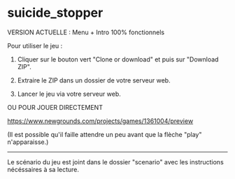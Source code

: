# suicide_stopper

VERSION ACTUELLE : Menu + Intro 100% fonctionnels


Pour utiliser le jeu : 

1) Cliquer sur le bouton vert "Clone or download" et puis sur "Download ZIP".

2) Extraire le ZIP dans un dossier de votre serveur web.

3) Lancer le jeu via votre serveur web.


OU POUR JOUER DIRECTEMENT

https://www.newgrounds.com/projects/games/1361004/preview

(Il est possible qu'il faille attendre un peu avant que la flèche "play" n'apparaisse.)

------------------

Le scénario du jeu est joint dans le dossier "scenario" avec les instructions nécéssaires à sa lecture.
